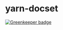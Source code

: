 # yarn-docset

[![Greenkeeper badge](https://badges.greenkeeper.io/payers1/yarn-docset.svg)](https://greenkeeper.io/)

